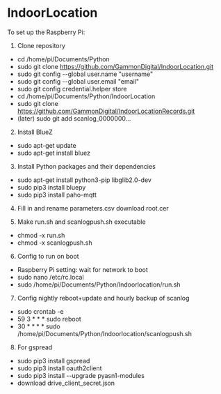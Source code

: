 # IndoorLocation
To set up the Raspberry Pi:

1. Clone repository
- cd /home/pi/Documents/Python
- sudo git clone https://github.com/GammonDigital/IndoorLocation.git
- sudo git config --global user.name "username"
- sudo git config --global user.email "email"
- sudo git config credential.helper store
- cd /home/pi/Documents/Python/IndoorLocation
- sudo git clone https://github.com/GammonDigital/IndoorLocationRecords.git
- (later) sudo git add scanlog_0000000...

2. Install BlueZ
- sudo apt-get update
- sudo apt-get install bluez

3. Install Python packages and their dependencies
- sudo apt-get install python3-pip libglib2.0-dev
- sudo pip3 install bluepy
- sudo pip3 install paho-mqtt

4. Fill in and rename parameters.csv download root.cer

5. Make run.sh and scanlogpush.sh executable
- chmod -x run.sh
- chmod -x scanlogpush.sh

6. Config to run on boot
- Raspberry Pi setting: wait for network to boot
- sudo nano /etc/rc.local
- sudo /home/pi/Documents/Python/Indoorlocation/run.sh

7. Config nightly reboot+update and hourly backup of scanlog 
- sudo crontab -e
- 59 3 * * * sudo reboot
- 30 * * * * sudo /home/pi/Documents/Python/Indoorlocation/scanlogpush.sh

8. For gspread
- sudo pip3 install gspread
- sudo pip3 install oauth2client
- sudo pip3 install --upgrade pyasn1-modules
- download drive_client_secret.json
